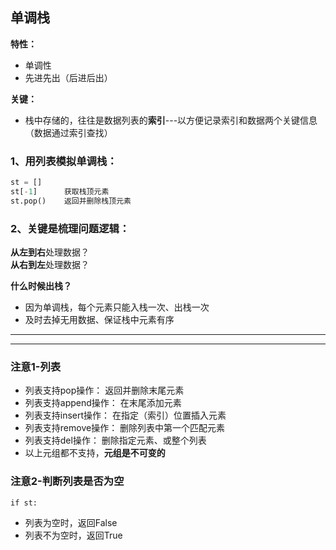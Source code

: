 ## 单调栈

**特性：**
* 单调性
* 先进先出（后进后出）

**关键：**
* 栈中存储的，往往是数据列表的**索引**---以方便记录索引和数据两个关键信息（数据通过索引查找）

### 1、用列表模拟单调栈：
```py
st = []
st[-1]      获取栈顶元素
st.pop()    返回并删除栈顶元素
```

### **2、关键是梳理问题逻辑**：
**从左到右**处理数据？  
**从右到左**处理数据？
  
**什么时候出栈？**
* 因为单调栈，每个元素只能入栈一次、出栈一次
* 及时去掉无用数据、保证栈中元素有序

<hr>
<hr>

### 注意1-列表
* 列表支持pop操作：     返回并删除末尾元素
* 列表支持append操作：  在末尾添加元素
* 列表支持insert操作：  在指定（索引）位置插入元素
* 列表支持remove操作：  删除列表中第一个匹配元素 
* 列表支持del操作：     删除指定元素、或整个列表
* 以上元组都不支持，**元组是不可变的**

### 注意2-判断列表是否为空
```if st:```
* 列表为空时，返回False
* 列表不为空时，返回True

